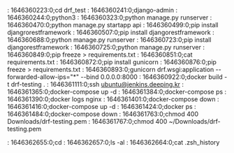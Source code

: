 : 1646360223:0;cd drf_test
: 1646360241:0;django-admin
: 1646360244:0;python3
: 1646360323:0;python manage.py runserver
: 1646360470:0;python manage.py startapp api
: 1646360499:0;pip install djangrorestframework
: 1646360507:0;pip install djangorestframework
: 1646360688:0;python manage.py runserver
: 1646360723:0;pip install djangorestframework
: 1646360725:0;python manage.py runserver
: 1646360849:0;pip freeze > requirements.txt
: 1646360851:0;cat requirements.txt
: 1646360872:0;pip install gunicorn
: 1646360876:0;pip freeze > requirements.txt
: 1646360893:0;gunicorn drf.wsgi:application --forwarded-allow-ips="*" --bind 0.0.0.0:8000
: 1646360922:0;docker build -t drf-testing .
: 1646361111:0;ssh ubuntu@jenkins.deeping.kr
: 1646361365:0;docker-compose up -d
: 1646361384:0;docker-compose ps
: 1646361390:0;docker logs nginx
: 1646361401:0;docker-compose down
: 1646361416:0;docker-compose up -d
: 1646361424:0;docker ps
: 1646361484:0;docker-compose down
: 1646361763:0;chmod 400 Downloads/drf-testing.pem
: 1646361767:0;chmod 400 ~/Downloads/drf-testing.pem

: 1646362655:0;cd
: 1646362657:0;ls -al
: 1646362664:0;cat .zsh_history
